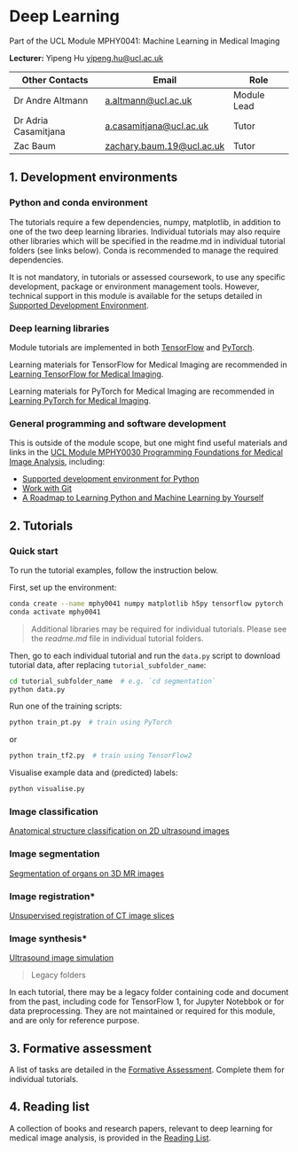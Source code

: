 # Deep Learning
Part of the UCL Module MPHY0041: Machine Learning in Medical Imaging

**Lecturer:** Yipeng Hu <yipeng.hu@ucl.ac.uk>

|**Other Contacts**   | Email                       | Role        |
|---------------------|-----------------------------|-------------|
|Dr Andre Altmann     | <a.altmann@ucl.ac.uk>       | Module Lead |
|Dr Adria Casamitjana | <a.casamitjana@ucl.ac.uk>   | Tutor       |
|Zac Baum             | <zachary.baum.19@ucl.ac.uk> | Tutor       |


## 1. Development environments

### Python and conda environment
The tutorials require a few dependencies, numpy, matplotlib, in addition to one of the two deep learning libraries. Individual tutorials may also require other libraries which will be specified in the readme.md in individual tutorial folders (see links below). Conda is recommended to manage the required dependencies. 

It is not mandatory, in tutorials or assessed coursework, to use any specific development, package or environment management tools. However, technical support in this module is available for the setups detailed in [Supported Development Environment](docs/env.md). 

### Deep learning libraries
Module tutorials are implemented in both [TensorFlow](https://www.tensorflow.org/) and [PyTorch](https://pytorch.org/). 

Learning materials for TensorFlow for Medical Imaging are recommended in [Learning TensorFlow for Medical Imaging](docs/tensorflow.md).

Learning materials for PyTorch for Medical Imaging are recommended in [Learning PyTorch for Medical Imaging](docs/pytorch.md).

### General programming and software development
This is outside of the module scope, but one might find useful materials and links in the [UCL Module MPHY0030 Programming Foundations for Medical Image Analysis](https://weisslab.cs.ucl.ac.uk/WEISSTeaching/mphy0030), including: 
- [Supported development environment for Python](https://weisslab.cs.ucl.ac.uk/WEISSTeaching/mphy0030/-/blob/master/docs/dev_env_python.md)
- [Work with Git](https://weisslab.cs.ucl.ac.uk/WEISSTeaching/mphy0030/-/blob/master/docs/dev_env_git.md)
- [A Roadmap to Learning Python and Machine Learning by Yourself](https://weisslab.cs.ucl.ac.uk/WEISSTeaching/mphy0030/-/blob/master/docs/diy_python_ml.md)


## 2. Tutorials
### Quick start
To run the tutorial examples, follow the instruction below.

First, set up the environment:
``` bash
conda create --name mphy0041 numpy matplotlib h5py tensorflow pytorch
conda activate mphy0041
```
>Additional libraries may be required for individual tutorials. Please see the _readme.md_ file in individual tutorial folders. 

Then, go to each individual tutorial and run the `data.py` script to download tutorial data, after replacing `tutorial_subfolder_name`:
``` bash
cd tutorial_subfolder_name  # e.g. `cd segmentation`
python data.py
```

Run one of the training scripts:
``` bash
python train_pt.py  # train using PyTorch
```
or 
``` bash
python train_tf2.py  # train using TensorFlow2
```

Visualise example data and (predicted) labels:
``` bash
python visualise.py
```

### Image classification
[Anatomical structure classification on 2D ultrasound images](tutorials/classification)

### Image segmentation
[Segmentation of organs on 3D MR images](tutorials/segmentation)

### Image registration*
[Unsupervised registration of CT image slices](tutorials/registration)

### Image synthesis*
[Ultrasound image simulation](tutorials/synthesis)

>Legacy folders

In each tutorial, there may be a legacy folder containing code and document from the past, including code for TensorFlow 1, for Jupyter Notebbok or for data preprocessing. They are not maintained or required for this module, and are only for reference purpose.

## 3. Formative assessment
A list of tasks are detailed in the [Formative Assessment](docs/formative.md). Complete them for individual tutorials.

## 4. Reading list
A collection of books and research papers, relevant to deep learning for medical image analysis, is provided in the [Reading List](docs/reading.md).